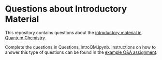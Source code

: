 # Questions about Introductory Material
This repository contains questions about the [introductory material in Quantum Chemistry](https://qchem.qc-edu.org/ipynb/History.html).

Complete the questions in Questions_IntroQM.ipynb. Instructions on how to answer this type of questions can be found in the [example Q&A assignment](https://qchem.qc-edu.org/ipynb/IntroTestExample.html).

